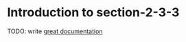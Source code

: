 # Introduction to section-2-3-3

TODO: write [great documentation](http://jacobian.org/writing/great-documentation/what-to-write/)
